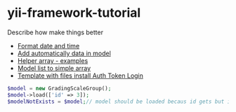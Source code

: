 # yii-framework-tutorial
Describe how make things better

* [Format date and time](/docs/dateFormat.md)
* [Add automatically data in model](/docs/modelFilledCustomData.md)
* [Helper array - examples](/docs/helperExamples.md)
* [Model list to simple array](/docs/modelListToArray.md)
* [Template with files install Auth Token Login](/packages/auth_login_template_2024.zip)

```php
$model = new GradingScaleGroup();
$model->load(['id' => 3]);
$modelNotExists = $model;// model should be loaded becaus id gets but it doesn't exists

```
